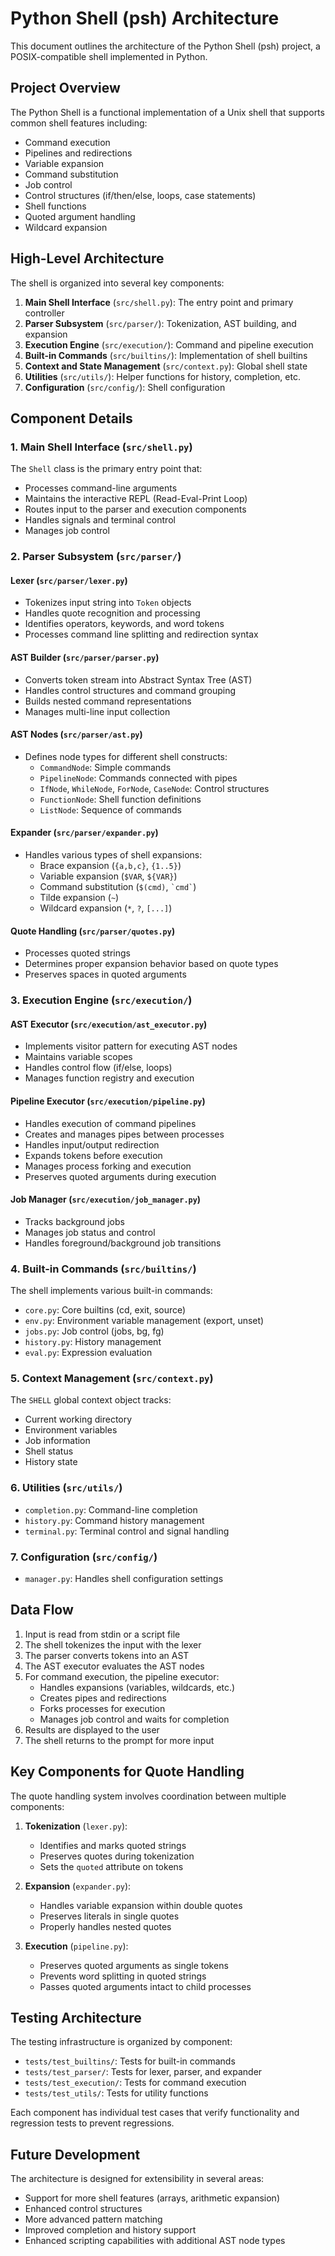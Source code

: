 # Python Shell (psh) Architecture

This document outlines the architecture of the Python Shell (psh) project, a POSIX-compatible shell implemented in Python.

## Project Overview

The Python Shell is a functional implementation of a Unix shell that supports common shell features including:
- Command execution
- Pipelines and redirections
- Variable expansion
- Command substitution
- Job control
- Control structures (if/then/else, loops, case statements)
- Shell functions
- Quoted argument handling
- Wildcard expansion

## High-Level Architecture

The shell is organized into several key components:

1. **Main Shell Interface** (`src/shell.py`): The entry point and primary controller
2. **Parser Subsystem** (`src/parser/`): Tokenization, AST building, and expansion
3. **Execution Engine** (`src/execution/`): Command and pipeline execution
4. **Built-in Commands** (`src/builtins/`): Implementation of shell builtins
5. **Context and State Management** (`src/context.py`): Global shell state
6. **Utilities** (`src/utils/`): Helper functions for history, completion, etc.
7. **Configuration** (`src/config/`): Shell configuration

## Component Details

### 1. Main Shell Interface (`src/shell.py`)

The `Shell` class is the primary entry point that:
- Processes command-line arguments
- Maintains the interactive REPL (Read-Eval-Print Loop)
- Routes input to the parser and execution components
- Handles signals and terminal control
- Manages job control

### 2. Parser Subsystem (`src/parser/`)

#### Lexer (`src/parser/lexer.py`)
- Tokenizes input string into `Token` objects
- Handles quote recognition and processing
- Identifies operators, keywords, and word tokens
- Processes command line splitting and redirection syntax

#### AST Builder (`src/parser/parser.py`)
- Converts token stream into Abstract Syntax Tree (AST)
- Handles control structures and command grouping
- Builds nested command representations
- Manages multi-line input collection

#### AST Nodes (`src/parser/ast.py`)
- Defines node types for different shell constructs:
  - `CommandNode`: Simple commands
  - `PipelineNode`: Commands connected with pipes
  - `IfNode`, `WhileNode`, `ForNode`, `CaseNode`: Control structures
  - `FunctionNode`: Shell function definitions
  - `ListNode`: Sequence of commands

#### Expander (`src/parser/expander.py`)
- Handles various types of shell expansions:
  - Brace expansion (`{a,b,c}`, `{1..5}`)
  - Variable expansion (`$VAR`, `${VAR}`)
  - Command substitution (`$(cmd)`, <code>\`cmd\`</code>)
  - Tilde expansion (`~`)
  - Wildcard expansion (`*`, `?`, `[...]`)

#### Quote Handling (`src/parser/quotes.py`)
- Processes quoted strings
- Determines proper expansion behavior based on quote types
- Preserves spaces in quoted arguments

### 3. Execution Engine (`src/execution/`)

#### AST Executor (`src/execution/ast_executor.py`)
- Implements visitor pattern for executing AST nodes
- Maintains variable scopes
- Handles control flow (if/else, loops)
- Manages function registry and execution

#### Pipeline Executor (`src/execution/pipeline.py`)
- Handles execution of command pipelines
- Creates and manages pipes between processes
- Handles input/output redirection
- Expands tokens before execution
- Manages process forking and execution
- Preserves quoted arguments during execution

#### Job Manager (`src/execution/job_manager.py`)
- Tracks background jobs
- Manages job status and control
- Handles foreground/background job transitions

### 4. Built-in Commands (`src/builtins/`)

The shell implements various built-in commands:
- `core.py`: Core builtins (cd, exit, source)
- `env.py`: Environment variable management (export, unset)
- `jobs.py`: Job control (jobs, bg, fg)
- `history.py`: History management
- `eval.py`: Expression evaluation

### 5. Context Management (`src/context.py`)

The `SHELL` global context object tracks:
- Current working directory
- Environment variables
- Job information
- Shell status
- History state

### 6. Utilities (`src/utils/`)

- `completion.py`: Command-line completion
- `history.py`: Command history management
- `terminal.py`: Terminal control and signal handling

### 7. Configuration (`src/config/`)

- `manager.py`: Handles shell configuration settings

## Data Flow

1. Input is read from stdin or a script file
2. The shell tokenizes the input with the lexer
3. The parser converts tokens into an AST
4. The AST executor evaluates the AST nodes
5. For command execution, the pipeline executor:
   - Handles expansions (variables, wildcards, etc.)
   - Creates pipes and redirections
   - Forks processes for execution
   - Manages job control and waits for completion
6. Results are displayed to the user
7. The shell returns to the prompt for more input

## Key Components for Quote Handling

The quote handling system involves coordination between multiple components:

1. **Tokenization** (`lexer.py`):
   - Identifies and marks quoted strings
   - Preserves quotes during tokenization
   - Sets the `quoted` attribute on tokens

2. **Expansion** (`expander.py`):
   - Handles variable expansion within double quotes
   - Preserves literals in single quotes
   - Properly handles nested quotes

3. **Execution** (`pipeline.py`):
   - Preserves quoted arguments as single tokens
   - Prevents word splitting in quoted strings
   - Passes quoted arguments intact to child processes

## Testing Architecture

The testing infrastructure is organized by component:
- `tests/test_builtins/`: Tests for built-in commands
- `tests/test_parser/`: Tests for lexer, parser, and expander
- `tests/test_execution/`: Tests for command execution
- `tests/test_utils/`: Tests for utility functions

Each component has individual test cases that verify functionality and regression tests to prevent regressions.

## Future Development

The architecture is designed for extensibility in several areas:
- Support for more shell features (arrays, arithmetic expansion)
- Enhanced control structures
- More advanced pattern matching
- Improved completion and history support
- Enhanced scripting capabilities with additional AST node types